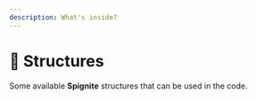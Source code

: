 ```yaml
---
description: What's inside?
---
```


# 🏨 Structures

Some available **Spignite** structures that can be used in the code.
